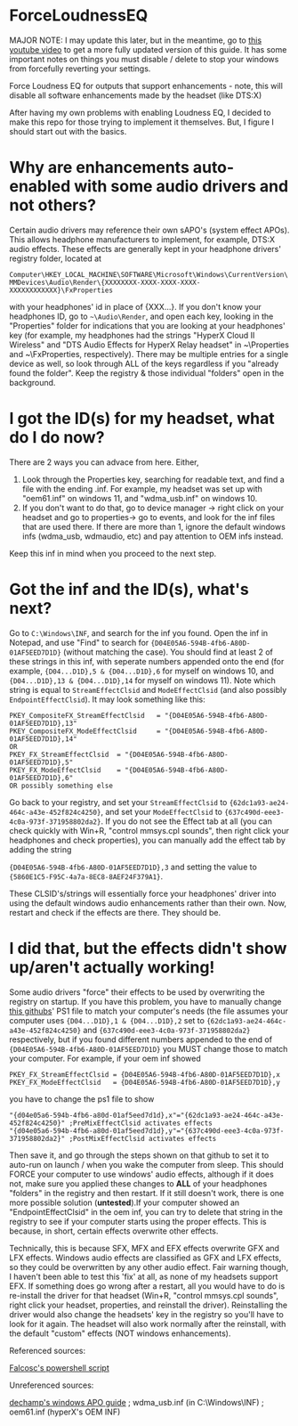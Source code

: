 # ForceLoudnessEQ
MAJOR NOTE: I may update this later, but in the meantime, go to [this youtube video](https://www.youtube.com/watch?v=WmdMPfWAci0) to get a more fully updated version of this guide. It has some important notes on things you must disable / delete to stop your windows from forcefully reverting your settings.

Force Loudness EQ for outputs that support enhancements - note, this will disable all software enhancements made by the headset (like DTS:X)

After having my own problems with enabling Loudness EQ, I decided to make this repo for those trying to implement it themselves. But, I figure I should start out with the basics.

# Why are enhancements auto-enabled with some audio drivers and not others?
Certain audio drivers may reference their own sAPO's (system effect APOs). This allows headphone manufacturers to implement, for example, DTS:X audio effects. These effects are generally kept in your headphone drivers' registry folder, located at

`Computer\HKEY_LOCAL_MACHINE\SOFTWARE\Microsoft\Windows\CurrentVersion\MMDevices\Audio\Render\{XXXXXXXX-XXXX-XXXX-XXXX-XXXXXXXXXXXX}\FxProperties`

with your headphones' id in place of {XXX...}. If you don't know your headphones ID, go to `~\Audio\Render`, and open each key, looking in the "Properties" folder for indications that you are looking at your headphones' key (for example, my headphones had the strings "HyperX Cloud II Wireless" and "DTS Audio Effects for HyperX Relay headset" in ~\Properties and ~\FxProperties, respectively). There may be multiple entries for a single device as well, so look through ALL of the keys regardless if you "already found the folder". Keep the registry & those individual "folders" open in the background.

# I got the ID(s) for my headset, what do I do now?
There are 2 ways you can advace from here. Either, 
1. Look through the Properties key, searching for readable text, and find a file with the ending .inf. For example, my headset was set up with "oem61.inf" on windows 11, and "wdma_usb.inf" on windows 10.
2. If you don't want to do that, go to device manager -> right click on your headset and go to properties-> go to events, and look for the inf files that are used there. If there are more than 1, ignore the default windows infs (wdma_usb, wdmaudio, etc) and pay attention to OEM infs instead.

Keep this inf in mind when you proceed to the next step.

# Got the inf and the ID(s), what's next?
Go to `C:\Windows\INF`, and search for the inf you found. Open the inf in Notepad, and use "Find" to search for `{D04E05A6-594B-4fb6-A80D-01AF5EED7D1D}` (without matching the case). You should find at least 2 of these strings in this inf, with seperate numbers appended onto the end (for example, `{D04...D1D},5 & {D04...D1D},6` for myself on windows 10, and `{D04...D1D},13 & {D04...D1D},14` for myself on windows 11). Note which string is equal to `StreamEffectClsid` and `ModeEffectClsid` (and also possibly `EndpointEffectClsid`). It may look something like this:
```
PKEY_CompositeFX_StreamEffectClsid   = "{D04E05A6-594B-4fb6-A80D-01AF5EED7D1D},13"
PKEY_CompositeFX_ModeEffectClsid     = "{D04E05A6-594B-4fb6-A80D-01AF5EED7D1D},14"
OR
PKEY_FX_StreamEffectClsid  = "{D04E05A6-594B-4fb6-A80D-01AF5EED7D1D},5"
PKEY_FX_ModeEffectClsid    = "{D04E05A6-594B-4fb6-A80D-01AF5EED7D1D},6"
OR possibly something else
```
Go back to your registry, and set your `StreamEffectClsid` to `{62dc1a93-ae24-464c-a43e-452f824c4250}`, and set your `ModeEffectClsid` to `{637c490d-eee3-4c0a-973f-371958802da2}`. If you do not see the Effect tab at all (you can check quickly with Win+R, "control mmsys.cpl sounds", then right click your headphones and check properties), you can manually add the effect tab by adding the string 

`{D04E05A6-594B-4fb6-A80D-01AF5EED7D1D},3` and setting the value to `{5860E1C5-F95C-4a7a-8EC8-8AEF24F379A1}`.

These CLSID's/strings will essentially force your headphones' driver into using the default windows audio enhancements rather than their own.
Now, restart and check if the effects are there. They should be.
# I did that, but the effects didn't show up/aren't actually working!
Some audio drivers "force" their effects to be used by overwriting the registry on startup. If you have this problem, you have to manually change [this githubs](https://github.com/Falcosc/enable-loudness-equalisation/blob/main/EnableLoudness.ps1)' PS1 file to match your computer's needs (the file assumes your computer uses `{D04...D1D},1 & {D04...D1D},2` set to `{62dc1a93-ae24-464c-a43e-452f824c4250}` and `{637c490d-eee3-4c0a-973f-371958802da2}` respectively, but if you found different numbers appended to the end of `{D04E05A6-594B-4fb6-A80D-01AF5EED7D1D}` you MUST change those to match your computer. For example, if your oem inf showed
```
PKEY_FX_StreamEffectClsid = {D04E05A6-594B-4fb6-A80D-01AF5EED7D1D},x 
PKEY_FX_ModeEffectClsid   = {D04E05A6-594B-4fb6-A80D-01AF5EED7D1D},y
```
you have to change the ps1 file to show
```
"{d04e05a6-594b-4fb6-a80d-01af5eed7d1d},x"="{62dc1a93-ae24-464c-a43e-452f824c4250}" ;PreMixEffectClsid activates effects
"{d04e05a6-594b-4fb6-a80d-01af5eed7d1d},y"="{637c490d-eee3-4c0a-973f-371958802da2}" ;PostMixEffectClsid activates effects
```
Then save it, and go through the steps shown on that github to set it to auto-run on launch / when you wake the computer from sleep. This should FORCE your computer to use windows' audio effects, although if it does not, make sure you applied these changes to **ALL** of your headphones "folders" in the registry and then restart. If it still doesn't work, there is one more possible solution (**untested**).If your computer showed an "EndpointEffectClsid" in the oem inf, you can try to delete that string in the registry to see if your computer starts using the proper effects. This is because, in short, certain effects overwrite other effects. 

Technically, this is because SFX, MFX and EFX effects overwrite GFX and LFX effects. Windows audio effects are classified as GFX and LFX effects, so they could be overwritten by any other audio effect. Fair warning though, I haven't been able to test this 'fix' at all, as none of my headsets support EFX. If something does go wrong after a restart, all you would have to do is re-install the driver for that headset (Win+R, "control mmsys.cpl sounds", right click your headset, properties, and reinstall the driver). Reinstalling the driver would also change the headsets' key in the registry so you'll have to look for it again. The headset will also work normally after the reinstall, with the default "custom" effects (NOT windows enhancements).

Referenced sources:

[Falcosc's powershell script](https://github.com/Falcosc/enable-loudness-equalisation)

Unreferenced sources:

[dechamp's windows APO guide](https://github.com/dechamps/APO) ; wdma_usb.inf (in C:\Windows\INF) ; oem61.inf (hyperX's OEM INF)
